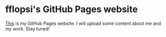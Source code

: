 # fflopsi's GitHub Pages website

[This](https://fflopsi.github.io) is my GitHub Pages website. I will upload some content about me and my work. Stay tuned!
